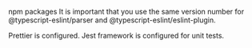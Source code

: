 
npm packages
    It is important that you use the same version number for @typescript-eslint/parser and @typescript-eslint/eslint-plugin.

Prettier is configured.
Jest framework is configured for unit tests.
